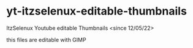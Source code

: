 # yt-itzselenux-editable-thumbnails
ItzSelenux Youtube editable Thumbnails &lt;since 12/05/22>

this files are editable with GIMP <or Krita on alpine.kra>
